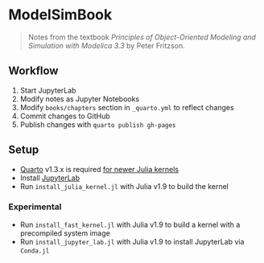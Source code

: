 # ModelSimBook

> Notes from the textbook _Principles of Object-Oriented Modeling and Simulation
> with Modelica 3.3_ by Peter Fritzson.

## Workflow

1. Start JupyterLab
1. Modify notes as Jupyter Notebooks
1. Modify `books/chapters` section in `_quarto.yml` to reflect changes
1. Commit changes to GitHub
1. Publish changes with `quarto publish gh-pages`

## Setup

- [Quarto](https://quarto.org/docs/get-started/) v1.3.x is required
  [for newer Julia kernels](https://github.com/quarto-dev/quarto-cli/issues/2539)
- Install [JupyterLab](https://jupyter.org/install)
- Run `install_julia_kernel.jl` with Julia v1.9 to build the kernel

### Experimental

- Run `install_fast_kernel.jl` with Julia v1.9 to build a kernel with a precompiled
  system image
- Run `install_jupyter_lab.jl` with Julia v1.9 to install JupyterLab via `Conda.jl`
